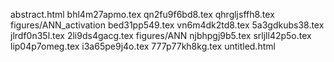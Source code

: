 abstract.html
bhl4m27apmo.tex
qn2fu9f6bd8.tex
qhrgljsffh8.tex
figures/ANN_activation
bed31pp549.tex
vn6m4dk2td8.tex
5a3gdkubs38.tex
jlrdf0n35l.tex
2li9ds4gacg.tex
figures/ANN
njbhpgj9b5.tex
srljll42p5o.tex
lip04p7omeg.tex
i3a65pe9j4o.tex
777p77kh8kg.tex
untitled.html